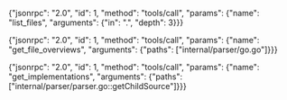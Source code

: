 {"jsonrpc": "2.0", "id": 1, "method": "tools/call", "params": {"name": "list_files", "arguments": {"in": ".", "depth": 3}}}

{"jsonrpc": "2.0", "id": 1, "method": "tools/call", "params": {"name": "get_file_overviews", "arguments": {"paths": ["internal/parser/go.go"]}}}

{"jsonrpc": "2.0", "id": 1, "method": "tools/call", "params": {"name": "get_implementations", "arguments": {"paths": ["internal/parser/parser.go::getChildSource"]}}}

